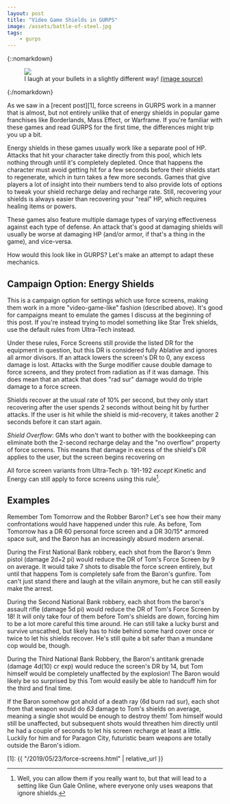 ```yaml
---
layout: post
title: "Video Game Shields in GURPS"
image: /assets/battle-of-steel.jpg
tags:
    - gurps
---
```


{::nomarkdown}
<figure class="left">
  <img src="{{ "/assets/battle-of-steel.jpg" | absolute_url }}"/>
  <figcaption>
    I laugh at your bullets in a slightly different way!
    <a href="https://www.artstation.com/artwork/battle-of-steel">(image source)</a>
  </figcaption>
</figure>
{:/nomarkdown}

As we saw in a [recent post][1], force screens in GURPS work in a manner that is
almost, but not entirely unlike that of energy shields in popular game
franchises like Borderlands, Mass Effect, or Warframe. If you're familiar with
these games and read GURPS for the first time, the differences might trip you up
a bit.

Energy shields in these games usually work like a separate pool of HP. Attacks
that hit your character take directly from this pool, which lets nothing through
until it's completely depleted. Once that happens the character must avoid
getting hit for a few seconds before their shields start to regenerate, which in
turn takes a few more seconds. Games that give players a lot of insight into
their numbers tend to also provide lots of options to tweak your shield recharge
delay and recharge rate. Still, recovering your shields is always easier than
recovering your "real" HP, which requires healing items or powers.

These games also feature multiple damage types of varying effectiveness against
each type of defense. An attack that's good at damaging shields will usually be
worse at damaging HP (and/or armor, if that's a thing in the game), and
vice-versa.

How would this look like in GURPS? Let's make an attempt to adapt these
mechanics.

## Campaign Option: Energy Shields

This is a campaign option for settings which use force screens, making them work
in a more "video-game-like" fashion (described above). It's good for campaigns
meant to emulate the games I discuss at the beginning of this post. If you're
instead trying to model something like Star Trek shields, use the default rules
from Ultra-Tech instead.

Under these rules, Force Screens still provide the listed DR for the equipment
in question, but this DR is considered fully Ablative and ignores all armor
divisors. If an attack lowers the screen's DR to 0, any excess damage is
lost. Attacks with the Surge modifier cause double damage to force screens, and
they protect from radiation as if it was damage. This does mean that an attack
that does "rad sur" damage would do triple damage to a force screen.

Shields recover at the usual rate of 10% per second, but they only start
recovering after the user spends 2 seconds without being hit by further
attacks. If the user is hit while the shield is mid-recovery, it takes another 2
seconds before it can start again.

_Shield Overflow_: GMs who don't want to bother with the bookkeeping can
eliminate both the 2-second recharge delay and the "no overflow" property of
force screens. This means that damage in excess of the shield's DR applies
to the user, but the screen begins recovering on

All force screen variants from Ultra-Tech p. 191-192 _except_ Kinetic and Energy
can still apply to force screens using this rule[^1].


## Examples

Remember Tom Tomorrow and the Robber Baron? Let's see how their many
confrontations would have happened under this rule. As before, Tom Tomorrow has
a DR 60 personal force screen and a DR 30/15* armored space suit, and the Baron
has an increasingly absurd modern arsenal.

During the First National Bank robbery, each shot from the Baron's 9mm pistol
(damage 2d+2 pi) would reduce the DR of Tom's Force Screen by 9 on average. It
would take 7 shots to disable the force screen entirely, but until that happens
Tom is completely safe from the Baron's gunfire. Tom can't just stand there and
laugh at the villain anymore, but he can still easily make the arrest.

During the Second National Bank robbery, each shot from the baron's assault
rifle (damage 5d pi) would reduce the DR of Tom's Force Screen by 18! It will
only take four of them before Tom's shields are down, forcing him to be a lot
more careful this time around. He can still take a lucky burst and survive
unscathed, but likely has to hide behind some hard cover once or twice to let
his shields recover. He's still quite a bit safer than a mundane cop would be,
though.

During the Third National Bank Robbery, the Baron's antitank grenade (damage
4d(10) cr exp) would reduce the screen's DR by 14, but Tom himself would be
completely unaffected by the explosion! The Baron would likely be so surprised
by this Tom would easily be able to handcuff him for the third and final
time.

If the Baron somehow got ahold of a death ray (6d burn rad sur), each
shot from that weapon would do _63_ damage to Tom's shields on average, meaning
a single shot would be enough to destroy them! Tom himself would still be
unaffected, but subsequent shots would threathen him directly until he had a
couple of seconds to let his screen recharge at least a little. Luckily for him
and for Paragon City, futuristic beam weapons are totally outside the Baron's
idiom.


[1]: {{ "/2019/05/23/force-screens.html" | relative_url }}

[^1]: Well, you can allow them if you really want to, but that will lead to a
    setting like Gun Gale Online, where everyone only uses weapons that ignore
    shields.
